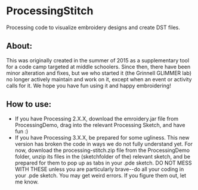 # ProcessingStitch
Processing code to visualize embroidery designs and create DST files.

## About:
This was originally created in the summer of 2015 as a supplementary tool for a code camp targeted at middle schoolers. Since then, there have been minor alteration and fixes, but we who started it (the Grinnell GLIMMER lab) no longer actively maintain and work on it, except when an event or activity calls for it. We hope you have fun using it and happy embroidering!

## How to use:
* If you have Processing 2.X.X, download the emroidery.jar file from ProcessingDemo, drag into the relevant Processing Sketch, and have fun :)
* If you have Processing 3.X.X, be prepared for some ugliness. This new version has broken the code in ways we do not fully understand yet. For now, download the processing-stitch.zip file from the ProcessingDemo folder, unzip its files in the (sketchfolder of the) relevant sketch, and be prepared for them to pop up as tabs in your .pde sketch. DO NOT MESS WITH THESE unless you are particularly brave--do all your coding in your .pde sketch. You may get weird errors. If you figure them out, let me know.
